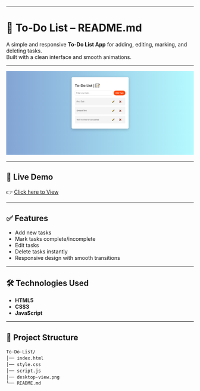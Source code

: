 
---

# **📝 To-Do List – README.md**

A simple and responsive **To-Do List App** for adding, editing, marking, and deleting tasks.  
Built with a clean interface and smooth animations.

---

![Preview Screenshot](desktop-view.png)

---

## 🔗 Live Demo
👉 [Click here to View](https://suru190.github.io/To-Do-List/)

---

## ✅ Features
- Add new tasks
- Mark tasks complete/incomplete
- Edit tasks
- Delete tasks instantly
- Responsive design with smooth transitions

---

## 🛠️ Technologies Used
- **HTML5**
- **CSS3**
- **JavaScript**

---

## 📂 Project Structure
```bash
To-Do-List/
│── index.html
│── style.css
│── script.js
│── desktop-view.png
└── README.md
